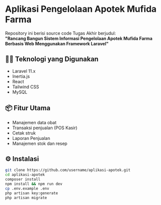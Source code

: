 # Aplikasi Pengelolaan Apotek Mufida Farma

Repository ini berisi source code Tugas Akhir berjudul:  
**"Rancang Bangun Sistem Informasi Pengelolaan Apotek Mufida Farma Berbasis Web Menggunakan Framework Laravel"**

## 👨‍💻 Teknologi yang Digunakan
- Laravel 11.x
- Inertia.js
- React
- Tailwind CSS
- MySQL

## 📦 Fitur Utama
- Manajemen data obat
- Transaksi penjualan (POS Kasir)
- Cetak struk
- Laporan Penjualan
- Manajemen stok dan resep

## ⚙️ Instalasi
```bash
git clone https://github.com/username/aplikasi-apotek.git
cd aplikasi-apotek
composer install
npm install && npm run dev
cp .env.example .env
php artisan key:generate
php artisan migrate
